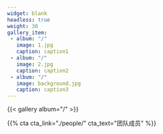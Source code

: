 ```yaml
---
widget: blank
headless: true
weight: 30
gallery_item:
 - album: "/"
   image: 1.jpg
   caption: caption1
 - album: "/"
   image: 2.jpg
   caption: caption2
 - album: "/"
   image: background.jpg
   caption: caption3
---
```

{{< gallery album="/" >}}

{{% cta cta_link="./people/" cta_text="团队成员" %}}